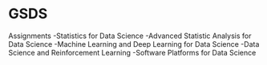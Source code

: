 # GSDS

Assignments
-Statistics for Data Science
-Advanced Statistic Analysis for Data Science
-Machine Learning and Deep Learning for Data Science
-Data Science and Reinforcement Learning
-Software Platforms for Data Science
